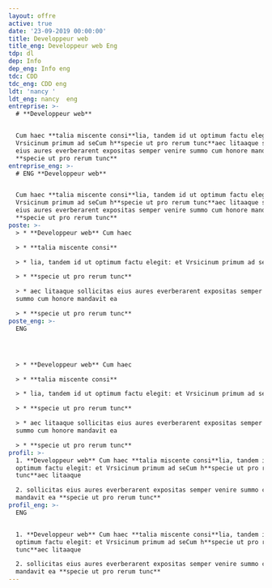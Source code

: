 ```yaml
---
layout: offre
active: true
date: '23-09-2019 00:00:00'
title: Developpeur web
title_eng: Developpeur web Eng
tdp: dl
dep: Info
dep_eng: Info eng
tdc: CDD
tdc_eng: CDD eng
ldt: 'nancy '
ldt_eng: nancy  eng
entreprise: >-
  # **Developpeur web** 


  Cum haec **talia miscente consi**lia, tandem id ut optimum factu elegit: et
  Vrsicinum primum ad seCum h**specie ut pro rerum tunc**aec litaaque sollicitas
  eius aures everberarent expositas semper venire summo cum honore mandavit ea
  **specie ut pro rerum tunc**
entreprise_eng: >-
  # ENG **Developpeur web**


  Cum haec **talia miscente consi**lia, tandem id ut optimum factu elegit: et
  Vrsicinum primum ad seCum h**specie ut pro rerum tunc**aec litaaque sollicitas
  eius aures everberarent expositas semper venire summo cum honore mandavit ea
  **specie ut pro rerum tunc**
poste: >-
  > * **Developpeur web** Cum haec 

  > * **talia miscente consi**

  > * lia, tandem id ut optimum factu elegit: et Vrsicinum primum ad seCum h

  > * **specie ut pro rerum tunc**

  > * aec litaaque sollicitas eius aures everberarent expositas semper venire
  summo cum honore mandavit ea 

  > * **specie ut pro rerum tunc**
poste_eng: >-
  ENG 




  > * **Developpeur web** Cum haec 

  > * **talia miscente consi**

  > * lia, tandem id ut optimum factu elegit: et Vrsicinum primum ad seCum h

  > * **specie ut pro rerum tunc**

  > * aec litaaque sollicitas eius aures everberarent expositas semper venire
  summo cum honore mandavit ea 

  > * **specie ut pro rerum tunc**
profil: >-
  1. **Developpeur web** Cum haec **talia miscente consi**lia, tandem id ut
  optimum factu elegit: et Vrsicinum primum ad seCum h**specie ut pro rerum
  tunc**aec litaaque 

  2. sollicitas eius aures everberarent expositas semper venire summo cum honore
  mandavit ea **specie ut pro rerum tunc**
profil_eng: >-
  ENG 


  1. **Developpeur web** Cum haec **talia miscente consi**lia, tandem id ut
  optimum factu elegit: et Vrsicinum primum ad seCum h**specie ut pro rerum
  tunc**aec litaaque 

  2. sollicitas eius aures everberarent expositas semper venire summo cum honore
  mandavit ea **specie ut pro rerum tunc**
---
```


